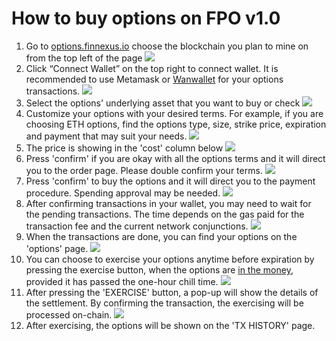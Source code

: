 # How to buy options on FPO v1.0

1) Go to [options.finnexus.io](options.finnexus.io) choose the blockchain you plan to mine on from the top left of the page
![](https://i.imgur.com/oF0Xq7d.png)
2) Click “Connect Wallet” on the top right to connect wallet. It is recommended to use Metamask or [Wanwallet](https://www.wanchain.org/getstarted/) for your options transactions.
![](https://i.imgur.com/dNRLlNS.png)
3) Select the options' underlying asset that you want to buy or check
![](https://i.imgur.com/CmOUa9x.png)
4) Customize your options with your desired terms.
For example, if you are choosing ETH options, find the options type, size, strike price, expiration and payment that may suit your needs.
![](https://i.imgur.com/pHvh4LW.png)
5) The price is showing in the 'cost' column below
![](https://i.imgur.com/rU1kmGo.png)
6) Press 'confirm' if you are okay with all the options terms and it will direct you to the order page. Please double confirm your terms.
![](https://i.imgur.com/G4GDCtI.png)
7) Press 'confirm' to buy the options and it will direct you to the payment procedure. Spending approval may be needed.
![](https://i.imgur.com/9tqIA0x.png)
8) After confirming transactions in your wallet, you may need to wait for the pending transactions. The time depends on the gas paid for the transaction fee and the current network conjunctions. 
![](https://i.imgur.com/rd4O9u4.png)
9) When the transactions are done, you can find your options on the 'options' page.
![](https://i.imgur.com/BZRSK5Y.png)
10) You can choose to exercise your options anytime before expiration by pressing the exercise button, when the options are [in the money](https://www.investopedia.com/terms/i/inthemoney.asp), provided it has passed the one-hour chill time.
![](https://i.imgur.com/oGJt84Z.png)
11) After pressing the 'EXERCISE' button, a pop-up will show the details of the settlement. By confirming the transaction, the exercising will be processed on-chain.
![](https://i.imgur.com/Zta36fF.png)
12) After exercising, the options will be shown on the 'TX HISTORY' page.